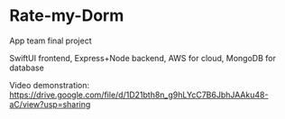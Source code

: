 # Rate-my-Dorm

App team final project

SwiftUI frontend, Express+Node backend, AWS for cloud, MongoDB for database

Video demonstration:
https://drive.google.com/file/d/1D21bth8n_g9hLYcC7B6JbhJAAku48-aC/view?usp=sharing
